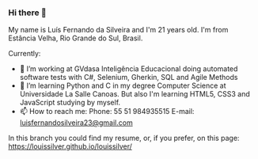 ### Hi there 👋

My name is Luís Fernando da Silveira and I'm 21 years old. I'm from Estância Velha, Rio Grande do Sul, Brasil.

Currently:
- 🔭 I’m working at GVdasa Inteligência Educacional doing automated software tests with C#, Selenium, Gherkin, SQL and Agile Methods
- 🌱 I’m learning Python and C in my degree Computer Science at Universidade La Salle Canoas. But also I'm learning HTML5, CSS3 and JavaScript studying by myself.
- 📫 How to reach me: 
Phone: 55 51 984935515
E-mail: luisfernandosilveira23@gmail.com

In this branch you could find my resume, or, if you prefer, on this page: https://louissilver.github.io/louissilver/

